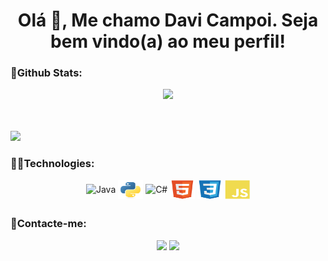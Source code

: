 <h1 align="center">Olá 👋, Me chamo Davi Campoi. Seja bem vindo(a) ao meu perfil!</h1>

<h3>🌠Github Stats:</h3>
  
<p align="center" flex-direction="column">
  <img width="50%" src="https://github-readme-stats.vercel.app/api?username=DaviCampoi&show_icons=true&title_color=3BC4D1&text_color=3BC4D1&bg_color=171717&icon_color=277E86&rank_icon=github" />
  <p> ㅤ</p>
  <img width="38%" src="https://github-readme-stats.vercel.app/api/top-langs/?username=DaviCampoi&layout=compact&title_color=3BC4D1&text_color=3BC4D1&bg_color=171717&icon_color=277E86" />
</p>

<h3>👨‍💻Technologies:</h3>    
<div style="display: inline_block" align="center">
  <img align="center" alt="Java" height="30" width="40" src="https://cdn.jsdelivr.net/gh/devicons/devicon@latest/icons/java/java-original.svg">
  <img align="center" alt="Python" height="30" width="40" src="https://raw.githubusercontent.com/devicons/devicon/master/icons/python/python-original.svg">
  <img align="center" alt="C#" height="30" width="40" src="https://cdn.jsdelivr.net/gh/devicons/devicon@latest/icons/csharp/csharp-original.svg" />      
  <img align="center" alt="HTML" height="30" width="40" src="https://raw.githubusercontent.com/devicons/devicon/master/icons/html5/html5-original.svg">
  <img align="center" alt="CSS" height="30" width="40" src="https://raw.githubusercontent.com/devicons/devicon/master/icons/css3/css3-original.svg">
  <img align="center" alt="JS" height="30" width="40" src="https://raw.githubusercontent.com/devicons/devicon/master/icons/javascript/javascript-plain.svg">
  
</div>

##

<h3>📨Contacte-me:</h3>
<div style="display: inline_block; flex-wrap: nowrap" align = "center"> 
  <a href = "mailto:davicampoi09@gmail.com"><img src="https://img.shields.io/badge/-Gmail-%23333?style=for-the-badge&logo=gmail&logoColor=red" target="_blank"></a>
  <a href="https://www.linkedin.com/in/davi-campoi-837703321/" target="_blank"><img src="https://img.shields.io/badge/-LinkedIn-%230077B5?style=for-the-badge&logo=linkedin&logoColor=white" target="_blank"></a>
